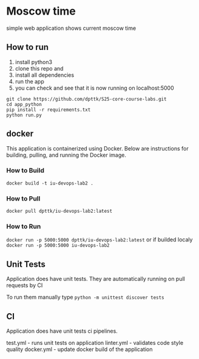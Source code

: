 # Moscow time
simple web application shows current moscow time

## How to run

1. install python3 
2. clone this repo and
3. install all dependencies
4. run the app 
5. you can check and see that it is now running on localhost:5000

```
git clone https://github.com/dpttk/S25-core-course-labs.git
cd app_python
pip install -r requirements.txt
python run.py
```

## docker 
This application is containerized using Docker. Below are instructions for building, pulling, and running the Docker image.

### How to Build
`docker build -t iu-devops-lab2 .`
### How to Pull
`docker pull dpttk/iu-devops-lab2:latest`
### How to Run 
`docker run -p 5000:5000 dpttk/iu-devops-lab2:latest`
or if builded localy
`docker run -p 5000:5000 iu-devops-lab2`

## Unit Tests

Application does have unit tests. They are automatically running on pull requests by CI

To run them manually type `python -m unittest discover tests`

## CI

Application does have unit tests ci pipelines. 

test.yml - runs unit tests on application 
linter.yml - validates code style quality
docker.yml - update docker build of the application

